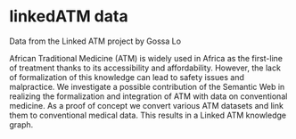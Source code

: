 # linkedATM data
Data from the Linked ATM project by Gossa Lo

African Traditional Medicine (ATM) is widely used in Africa as the first-line of treatment thanks to its accessibility and affordability. However, the lack of formalization of this knowledge can lead to safety issues and malpractice. We investigate a possible contribution of the Semantic Web in realizing the formalization and integration of ATM with data on conventional medicine. As a proof of concept we convert various ATM datasets and link them to conventional medical data. This results in a Linked ATM knowledge graph. 
